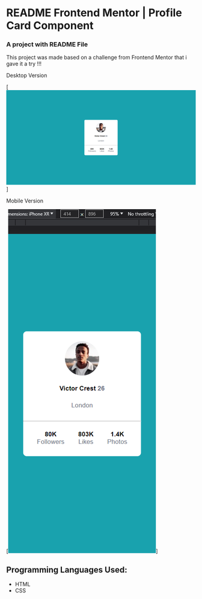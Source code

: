 # README Frontend Mentor | Profile Card Component
### A project with README File

This project was made based on a challenge from Frontend Mentor that i gave it a try !!!

Desktop Version

[<img src="./design/design-desktop.png" alt="Screenshot Desktop">]

Mobile Version

[<img src="./design/design-mobile.png" alt="Screenshot Mobile">]


## Programming Languages Used:
- HTML
- CSS
